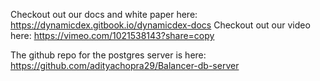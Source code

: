 Checkout out our docs and white paper here: https://dynamicdex.gitbook.io/dynamicdex-docs
Checkout out our video here: https://vimeo.com/1021538143?share=copy

The github repo for the postgres server is here: https://github.com/adityachopra29/Balancer-db-server


